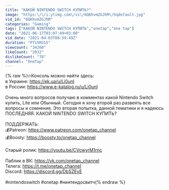 ```yaml
---
title: "КАКОЙ NINTENDO SWITCH КУПИТЬ?"
image: "https:\/\/i.ytimg.com\/vi\/6QKhvmZGJhM\/hqdefault.jpg"
vid_id: "6QKhvmZGJhM"
categories: "Gaming"
tags: ["КАКОЙ NINTENDO SWITCH КУПИТЬ","onetap","one tap"]
date: "2021-06-17T03:07:49+03:00"
vid_date: "2021-04-03T08:59:49Z"
duration: "PT15M31S"
viewcount: "34260"
likeCount: "2032"
dislikeCount: "78"
channel: "OneTap"
---
```

{% raw %}🔥Консоль можно найти здесь:<br />в Украине: <a rel="nofollow" target="blank" href="https://ek.ua/u/Li0unI">https://ek.ua/u/Li0unI</a><br />в России: <a rel="nofollow" target="blank" href="https://www.e-katalog.ru/u/Li0unI">https://www.e-katalog.ru/u/Li0unI</a> <br /><br />Очень много вопросов получаю в комментах какой Nintendo Switch купить, Lite или Обычный. Сегодня я хочу второй раз развеять все вопросы и сомнения. Это вторая попытка, данной тематики и я надеюсь ПОСЛЕДНЯЯ. КАКОЙ NINTENDO SWITCH КУПИТЬ?<br /><br />ПОДДЕРЖАТЬ:<br />💰Patreon: <a rel="nofollow" target="blank" href="https://www.patreon.com/onetap_channel​">https://www.patreon.com/onetap_channel​</a><br />💰Boosty: <a rel="nofollow" target="blank" href="https://boosty.to/onetap_channel​">https://boosty.to/onetap_channel​</a><br /><br />Старый ролик: <a rel="nofollow" target="blank" href="https://youtu.be/CVcwyrM1rnc">https://youtu.be/CVcwyrM1rnc</a><br /><br />Паблик в ВК: <a rel="nofollow" target="blank" href="https://vk.com/onetap_channel">https://vk.com/onetap_channel</a><br />Телега: <a rel="nofollow" target="blank" href="https://t.me/onetap_channel">https://t.me/onetap_channel</a><br />Discord: <a rel="nofollow" target="blank" href="https://discord.gg/DbSZEyE">https://discord.gg/DbSZEyE</a><br /><br />#nintendoswitch #onetap #нинтендосвитч{% endraw %}
